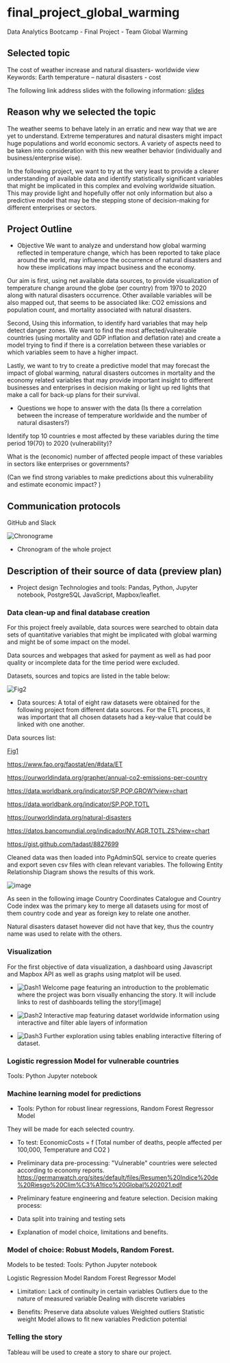 # final_project_global_warming
Data Analytics Bootcamp - Final Project - Team Global Warming


## Selected topic 
The cost of weather increase and natural disasters- worldwide view
 Keywords: Earth temperature – natural disasters - cost

The following link address slides with the following information: 
[slides](https://docs.google.com/presentation/d/1_1qjAGMFFEiPVUA5mTcJtNMDeuLhb0oF/edit?usp=sharing&ouid=114301235931032176624&rtpof=true&sd=true) 

## Reason why we selected the topic 

The weather seems to behave lately in an erratic and new way that we are yet to understand.
Extreme temperatures and natural disasters might impact huge populations and world economic sectors.
A variety of aspects need to be taken into consideration with this new weather behavior (individually and business/enterprise wise). 

In the following project, we want to try at the very least to provide a clearer understanding of available data and identify statistically significant variables that might be implicated in this complex and evolving worldwide situation. This may provide light and hopefully offer not only information but also a predictive model that may be the stepping stone of decision-making for different enterprises or sectors. 


## Project Outline
- Objective 
We want to analyze and understand how global warming reflected in temperature change, which has been reported to take place around the world, may influence the occurrence of natural disasters and how these implications may impact business and the economy. 

Our aim is first, using net available data sources, to provide visualization of temperature change around the globe (per country) from 1970 to 2020 along with natural disasters occurrence. Other available variables will be also mapped out, that seems to be associated like: CO2 emissions and population count, and mortality associated with natural disasters. 

Second, Using this information, to identify hard variables that may help detect danger zones. We want to find the most affected/vulnerable countries (using mortality and GDP inflation and deflation rate) and create a model trying to find if there is a correlation between these variables or which variables seem to have a higher impact. 

Lastly, we want to try to create a predictive model that may forecast the impact of global warming, natural disasters outcomes in mortality and the economy related variables that may provide important insight to different businesses and enterprises in decision making or light up red lights that make a call for back-up plans for their survival.  



- Questions we hope to answer with the data
(Is there a correlation between the increase of temperature worldwide and the number of natural disasters?)

Identify top 10 countries e most affected by these variables during the time period 19(70) to 2020 (vulnerability)? 

What is the (economic) number of affected people impact of these variables in sectors like enterprises or governments?

(Can we find strong variables to make predictions about this vulnerability and estimate economic impact? )


## Communication protocols
GitHub and Slack


![Chronograme](resources/chronograme.png)
- Chronogram of the whole project 

## Description of their source of data (preview plan)
- Project design 
Technologies and tools: Pandas, Python, Jupyter notebook, PostgreSQL  JavaScript, Mapbox/leaflet.


### Data clean-up and final database creation
For this project freely available, data sources were searched to obtain data sets of quantitative variables that might be implicated with global warming and might be of some impact on the model. 

Data sources and webpages that asked for payment as well as had poor quality or incomplete data for the time period were excluded. 

Datasets, sources and topics are listed in the table below:

![Fig2](resources/Dataste1.png)



- Data sources: A total of eight raw datasets were obtained for the following project from different data sources. For the ETL process, it was important that all chosen datasets had a key-value that could be linked with one another. 

Data sources list: 

[Fig1](resources/Datasources1.png)

https://www.fao.org/faostat/en/#data/ET

https://ourworldindata.org/grapher/annual-co2-emissions-per-country

https://data.worldbank.org/indicator/SP.POP.GROW?view=chart

https://data.worldbank.org/indicator/SP.POP.TOTL

https://ourworldindata.org/natural-disasters

https://datos.bancomundial.org/indicador/NV.AGR.TOTL.ZS?view=chart

https://gist.github.com/tadast/8827699



Cleaned data was then loaded into PgAdminSQL service to create queries  and export seven csv files with clean relevant variables. 
The following Entity Relationship Diagram shows the results of this work.     

![image](sql/final_project_erd.png)


As seen in the following image Country Coordinates Catalogue and Country Code index was the primary key to merge all datasets using for most of them country code and year as foreign key to relate one another.

Natural disasters dataset however did not have that key, thus the country name was used to relate with the others.


### Visualization
For the first objective of data visualization, a dashboard using Javascript and Mapbox API as well as graphs using matplot will be used.

- ![Dash1](resources/dash1.png)
Welcome page featuring an introduction to the problematic where the project was born visually enhancing the story. It will include links to rest of dashboards telling the story![image]

- ![Dash2](resources/dash2.png)
Interactive map featuring dataset worldwide information using  interactive and filter able layers of information

- ![Dash3](resources/dash3.png)
Further exploration using tables enabling interactive filtering of dataset.

### Logistic regression Model for vulnerable countries
Tools: Python Jupyter notebook 


### Machine learning model for predictions
- Tools: Python for robust linear regressions, Random Forest Regressor Model 

They will be made for each selected country. 

- To test: 
EconomicCosts = f (Total number of deaths, people affected per 100,000, Temperature and CO2 )


- Preliminary data pre-processing:
"Vulnerable" countries were selected according to economy reports. 
https://germanwatch.org/sites/default/files/Resumen%20Indice%20de%20Riesgo%20Clim%C3%A1tico%20Global%202021.pdf


- Preliminary feature engineering and feature selection. Decision making process:

- Data split into training and testing sets

- Explanation of model choice, limitations and benefits.


### Model of choice: Robust Models, Random Forest.

Models to be tested: 
Tools: Python Jupyter notebook

Logistic Regression Model
Random Forest Regressor Model 
 
- Limitation: Lack of continuity in certain variables 
Outliers due to the nature of measured variable
Dealing with discrete variables 

- Benefits: Preserve data absolute values
Weighted outliers
Statistic weight
Model allows to fit new variables
Prediction potential


### Telling the story
Tableau will be used to create a story to share our project.







